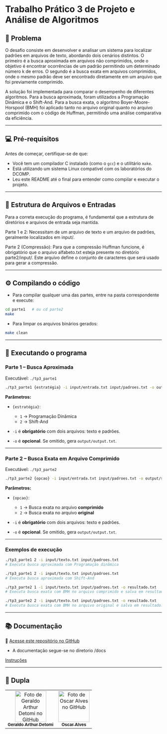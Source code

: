 # Trabalho Prático 3 de Projeto e Análise de Algoritmos

## 📌 Problema

O desafio consiste em desenvolver e analisar um sistema para localizar padrões em arquivos de texto, abordando dois cenários distintos. O primeiro é a busca aproximada em arquivos não comprimidos, onde o objetivo é encontrar ocorrências de um padrão permitindo um determinado número k de erros. O segundo é a busca exata em arquivos comprimidos, onde o mesmo padrão deve ser encontrado diretamente em um arquivo que foi previamente comprimido.

A solução foi implementada para comparar o desempenho de diferentes algoritmos. Para a busca aproximada, foram utilizados a Programação Dinâmica e o Shift-And. Para a busca exata, o algoritmo Boyer-Moore-Horspool (BMH) foi aplicado tanto no arquivo original quanto no arquivo comprimido com o código de Huffman, permitindo uma análise comparativa da eficiência.

---

## 💻 Pré-requisitos

Antes de começar, certifique-se de que:

- Você tem um compilador C instalado (como o `gcc`) e o utilitário `make`.
- Está utilizando um sistema Linux compatível com os laboratórios do DCOMP.
- Leu este README até o final para entender como compilar e executar o projeto.

---

## 📁 Estrutura de Arquivos e Entradas

Para a correta execução do programa, é fundamental que a estrutura de diretórios e arquivos de entrada seja mantida.

Parte 1 e 2: Necessitam de um arquivo de texto e um arquivo de padrões, geralmente localizados em input/.

Parte 2 (Compressão): Para que a compressão Huffman funcione, é obrigatório que o arquivo alfabeto.txt esteja presente no diretório parte2/input/. Este arquivo define o conjunto de caracteres que será usado para gerar a compressão.

---

## ⚙️ Compilando o código

- Para compilar qualquer uma das partes, entre na pasta correspondente e execute:

```bash
cd parte1   # ou cd parte2
make
```

- Para limpar os arquivos binários gerados:

```bash
make clean
```

---

## 🚀 Executando o programa

### Parte 1 – Busca Aproximada

Executável: `./tp3_parte1`

```bash
./tp3_parte1 {estratégia} -i input/entrada.txt input/padroes.txt -o output/saida.txt
```

**Parâmetros:**

- `{estratégia}`:

  - `1` → Programação Dinâmica
  - `2` → Shift-And

- `-i` é **obrigatório** com dois arquivos: texto e padrões.
- `-o` é **opcional**. Se omitido, gera `output/output.txt`.

---

### Parte 2 – Busca Exata em Arquivo Comprimido

Executável: `./tp3_parte2`

```bash
./tp3_parte2 {opcao} -i input/entrada.txt input/padroes.txt -o output/saida.txt
```

**Parâmetros:**

- `{opcao}`:

  - `1` → Busca exata no arquivo **comprimido**
  - `2` → Busca exata no arquivo **original**

- `-i` é **obrigatório** com dois arquivos: texto e padrões.
- `-o` é **opcional**. Se omitido, gera `output/output.txt`.

---

### Exemplos de execução

```bash
./tp3_parte1 2 -i input/texto.txt input/padroes.txt
# Executa busca aproximada com Programação dinâmica

./tp3_parte1 2 -i input/texto.txt input/padroes.txt
# Executa busca aproximada com Shift-And

./tp3_parte2 1 -i input/texto.txt input/padroes.txt -o resultado.txt
# Executa busca exata com BMH no arquivo comprimido e salva em resultado.txt

./tp3_parte2 2 -i input/texto.txt input/padroes.txt -o resultado.txt
# Executa busca exata com BMH no arquivo original e salva em resultado.txt
```

---

## 📚 Documentação

🔗 [Acesse este repositório no GitHub](https://github.com/ArthurDetomi/PAA_TP3_CARACTERES)

- A documentação segue-se no diretorio /docs

[Instruções](/docs/tp3.pdf)

---

## 🤝 Dupla

<table>
    <tr>
        <td align="center">
            <a href="https://github.com/arthurdetomi" title="Perfil do GitHub de Geraldo Arthur">
            <img src="https://avatars.githubusercontent.com/u/99772832?v=4" width="100px;" alt="Foto de Geraldo Arthur Detomi no GitHub"/><br>
            <sub><b>Geraldo Arthur Detomi</b></sub>
            </a>
        </td>
        <td align="center">
            <a href="https://github.com/HomoGodzilla" title="Perfil do GitHub de Oscar Alves">
            <img src="https://avatars.githubusercontent.com/u/89045220?v=4" width="100px;" alt="Foto de Oscar Alves no GitHub"/><br>
            <sub><b>Oscar Alves</b></sub>
            </a>
        </td>
    </tr>
</table>
